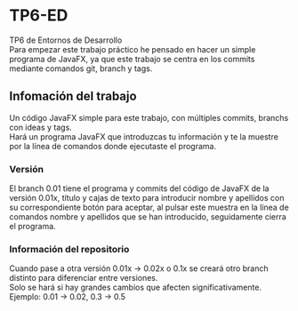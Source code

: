# TP6-ED
TP6 de Entornos de Desarrollo  
Para empezar este trabajo práctico he pensado en hacer un simple programa de JavaFX, ya que este trabajo se centra en los commits mediante comandos git, branch y tags.  

## Infomación del trabajo
Un código JavaFX simple para este trabajo, con múltiples commits, branchs con ideas y tags.  
Hará un programa JavaFX que introduzcas tu información y te la muestre por la línea de comandos donde ejecutaste el programa.

### Versión
El branch 0.01 tiene el programa y commits del código de JavaFX de la versión 0.01x, título y cajas de texto para introducir nombre y apellidos con su correspondiente botón para aceptar, al pulsar este muestra en la línea de comandos nombre y apellidos que se han introducido, seguidamente cierra el programa.

### Información del repositorio
Cuando pase a otra versión 0.01x -> 0.02x o 0.1x se creará otro branch distinto para diferenciar entre versiones.  
Solo se hará si hay grandes cambios que afecten significativamente.  
Ejemplo: 0.01 -> 0.02, 0.3 -> 0.5